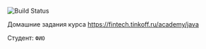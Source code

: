 ![Build Status](https://github.com/Flash-Kaa/Java-Course-Tinkoff/actions/workflows/build.yml/badge.svg)

Домашние задания курса https://fintech.tinkoff.ru/academy/java

Студент: `ФИО`
